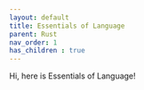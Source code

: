 ```yaml
---
layout: default
title: Essentials of Language
parent: Rust
nav_order: 1
has_children : true
--- 
```

Hi, here is Essentials of Language!
